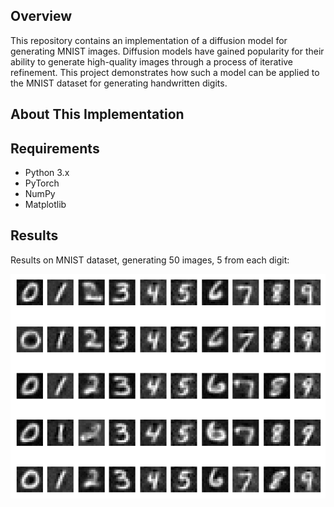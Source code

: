 ## Overview

This repository contains an implementation of a diffusion model for generating MNIST images. Diffusion models have gained popularity for their ability to generate high-quality images through a process of iterative refinement. This project demonstrates how such a model can be applied to the MNIST dataset for generating handwritten digits.

## About This Implementation

## Requirements

- Python 3.x
- PyTorch
- NumPy
- Matplotlib

## Results

Results on MNIST dataset, generating 50 images, 5 from each digit:

![MNIST results](results/results-MNIST.png)
